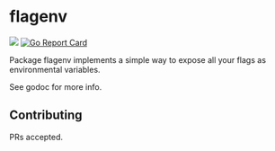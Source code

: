 # flagenv

[![](https://godoc.org/github.com/bitnami-labs/flagenv?status.svg)](http://godoc.org/github.com/bitnami-labs/flagenv)
[![Go Report Card](https://goreportcard.com/badge/github.com/bitnami-labs/flagenv)](https://goreportcard.com/report/github.com/bitnami-labs/flagenv)

Package flagenv implements a simple way to expose all your flags as
environmental variables.

See godoc for more info.

## Contributing

PRs accepted.
